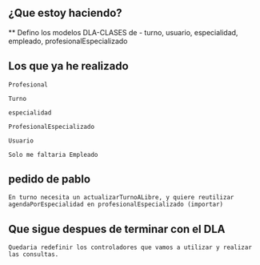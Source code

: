 ## ¿Que estoy haciendo?

\*\* Defino los modelos DLA-CLASES de - turno, usuario, especialidad, empleado, profesionalEspecializado

## Los que ya he realizado

    Profesional

    Turno

    especialidad

    ProfesionalEspecializado

    Usuario

    Solo me faltaria Empleado

## pedido de pablo

    En turno necesita un actualizarTurnoALibre, y quiere reutilizar agendaPorEspecialidad en profesionalEspecializado (importar)

## Que sigue despues de terminar con el DLA

    Quedaria redefinir los controladores que vamos a utilizar y realizar las consultas.
